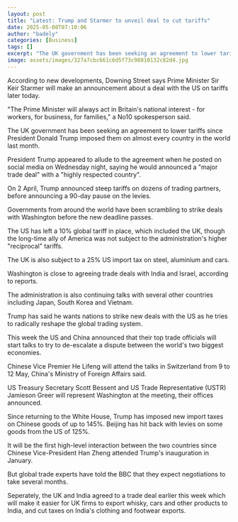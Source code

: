 ```yaml
---
layout: post
title: "Latest: Trump and Starmer to unveil deal to cut tariffs"
date: 2025-05-08T07:10:06
author: "badely"
categories: [Business]
tags: []
excerpt: "The UK government has been seeking an agreement to lower tariffs since Trump imposed levies on almost every country in the world last month."
image: assets/images/327a7cbc661c6d5f73c98810132c82d4.jpg
---
```


According to new developments, Downing Street says Prime Minister Sir Keir Starmer will make an announcement about a deal with the US on tariffs later today.

"The Prime Minister will always act in Britain's national interest - for workers, for business, for families," a No10 spokesperson said.

The UK government has been seeking an agreement to lower tariffs since President Donald Trump imposed them on almost every country in the world last month.

President Trump appeared to allude to the agreement when he posted on social media on Wednesday night, saying he would announced a "major trade deal" with a "highly respected country".

On 2 April, Trump announced steep tariffs on dozens of trading partners, before announcing a 90-day pause on the levies.

Governments from around the world have been scrambling to strike deals with Washington before the new deadline passes.

The US has left a 10% global tariff in place, which included the UK, though the long-time ally of America was not subject to the administration's higher "reciprocal" tariffs.

The UK is also subject to a 25% US import tax on steel, aluminium and cars.

Washington is close to agreeing trade deals with India and Israel, according to reports. 

The administration is also continuing talks with several other countries including Japan, South Korea and Vietnam. 

Trump has said he wants nations to strike new deals with the US as he tries to radically reshape the global trading system.

This week the US and China announced that their top trade officials will start talks to try to de-escalate a dispute between the world's two biggest economies.

Chinese Vice Premier He Lifeng will attend the talks in Switzerland from 9 to 12 May, China's Ministry of Foreign Affairs said.

US Treasury Secretary Scott Bessent and US Trade Representative (USTR) Jamieson Greer will represent Washington at the meeting, their offices announced.

Since returning to the White House, Trump has imposed new import taxes on Chinese goods of up to 145%. Beijing has hit back with levies on some goods from the US of 125%.

It will be the first high-level interaction between the two countries since Chinese Vice-President Han Zheng attended Trump's inauguration in January.

But global trade experts have told the BBC that they expect negotiations to take several months.

Seperately, the UK and India agreed to a trade deal earlier this week which will make it easier for UK firms to export whisky, cars and other products to India, and cut taxes on India's clothing and footwear exports.

